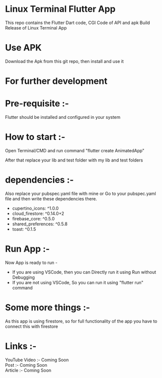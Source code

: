 # Linux Terminal Flutter App
This repo contains the Flutter Dart code, CGI Code of API and apk Build Release of Linux Terminal App

# Use APK   
Download the Apk from this git repo, then install and use it
  
  
# For further development  
# Pre-requisite :-   
Flutter should be installed and configured in your system  

# How to start :-  
Open Terminal/CMD and run command "flutter create AnimatedApp"  
  
After that replace your lib and test folder with my lib and test folders  

# dependencies :- 
Also replace your pubspec.yaml file with mine or Go to your pubspec.yaml file and then write these dependencies there.  
- cupertino_icons: ^1.0.0
- cloud_firestore: ^0.14.0+2
- firebase_core: ^0.5.0
- shared_preferences: ^0.5.8
- toast: ^0.1.5

# Run App :-  
Now App is ready to run -   
- If you are using VSCode, then you can Directly run it using Run without Debugging  
- If you are not using VSCode, So you can run it using "flutter run" command  
  
# Some more things :-  
As this app is using firestore, so for full functionality of the app you have to connect this with firestore  
  
# Links :-  
YouTube Video :- Coming Soon  
Post :- Coming Soon  
Article :- Coming Soon  
